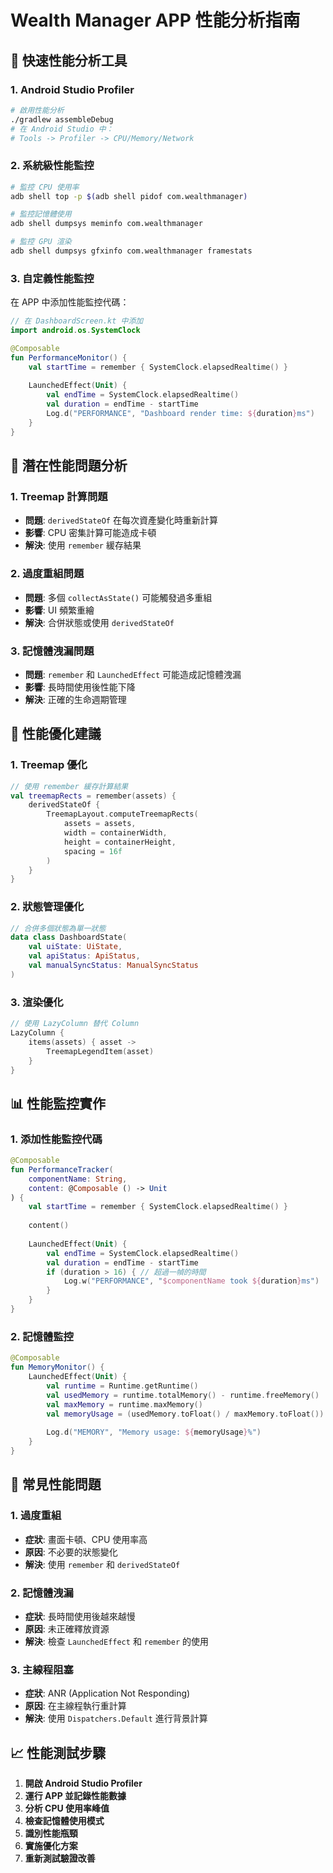 # Wealth Manager APP 性能分析指南

## 🚀 快速性能分析工具

### 1. Android Studio Profiler
```bash
# 啟用性能分析
./gradlew assembleDebug
# 在 Android Studio 中：
# Tools -> Profiler -> CPU/Memory/Network
```

### 2. 系統級性能監控
```bash
# 監控 CPU 使用率
adb shell top -p $(adb shell pidof com.wealthmanager)

# 監控記憶體使用
adb shell dumpsys meminfo com.wealthmanager

# 監控 GPU 渲染
adb shell dumpsys gfxinfo com.wealthmanager framestats
```

### 3. 自定義性能監控
在 APP 中添加性能監控代碼：

```kotlin
// 在 DashboardScreen.kt 中添加
import android.os.SystemClock

@Composable
fun PerformanceMonitor() {
    val startTime = remember { SystemClock.elapsedRealtime() }
    
    LaunchedEffect(Unit) {
        val endTime = SystemClock.elapsedRealtime()
        val duration = endTime - startTime
        Log.d("PERFORMANCE", "Dashboard render time: ${duration}ms")
    }
}
```

## 🎯 潛在性能問題分析

### 1. Treemap 計算問題
- **問題**: `derivedStateOf` 在每次資產變化時重新計算
- **影響**: CPU 密集計算可能造成卡頓
- **解決**: 使用 `remember` 緩存結果

### 2. 過度重組問題
- **問題**: 多個 `collectAsState()` 可能觸發過多重組
- **影響**: UI 頻繁重繪
- **解決**: 合併狀態或使用 `derivedStateOf`

### 3. 記憶體洩漏問題
- **問題**: `remember` 和 `LaunchedEffect` 可能造成記憶體洩漏
- **影響**: 長時間使用後性能下降
- **解決**: 正確的生命週期管理

## 🔧 性能優化建議

### 1. Treemap 優化
```kotlin
// 使用 remember 緩存計算結果
val treemapRects = remember(assets) {
    derivedStateOf {
        TreemapLayout.computeTreemapRects(
            assets = assets,
            width = containerWidth,
            height = containerHeight,
            spacing = 16f
        )
    }
}
```

### 2. 狀態管理優化
```kotlin
// 合併多個狀態為單一狀態
data class DashboardState(
    val uiState: UiState,
    val apiStatus: ApiStatus,
    val manualSyncStatus: ManualSyncStatus
)
```

### 3. 渲染優化
```kotlin
// 使用 LazyColumn 替代 Column
LazyColumn {
    items(assets) { asset ->
        TreemapLegendItem(asset)
    }
}
```

## 📊 性能監控實作

### 1. 添加性能監控代碼
```kotlin
@Composable
fun PerformanceTracker(
    componentName: String,
    content: @Composable () -> Unit
) {
    val startTime = remember { SystemClock.elapsedRealtime() }
    
    content()
    
    LaunchedEffect(Unit) {
        val endTime = SystemClock.elapsedRealtime()
        val duration = endTime - startTime
        if (duration > 16) { // 超過一幀的時間
            Log.w("PERFORMANCE", "$componentName took ${duration}ms")
        }
    }
}
```

### 2. 記憶體監控
```kotlin
@Composable
fun MemoryMonitor() {
    LaunchedEffect(Unit) {
        val runtime = Runtime.getRuntime()
        val usedMemory = runtime.totalMemory() - runtime.freeMemory()
        val maxMemory = runtime.maxMemory()
        val memoryUsage = (usedMemory.toFloat() / maxMemory.toFloat()) * 100
        
        Log.d("MEMORY", "Memory usage: ${memoryUsage}%")
    }
}
```

## 🚨 常見性能問題

### 1. 過度重組
- **症狀**: 畫面卡頓、CPU 使用率高
- **原因**: 不必要的狀態變化
- **解決**: 使用 `remember` 和 `derivedStateOf`

### 2. 記憶體洩漏
- **症狀**: 長時間使用後越來越慢
- **原因**: 未正確釋放資源
- **解決**: 檢查 `LaunchedEffect` 和 `remember` 的使用

### 3. 主線程阻塞
- **症狀**: ANR (Application Not Responding)
- **原因**: 在主線程執行重計算
- **解決**: 使用 `Dispatchers.Default` 進行背景計算

## 📈 性能測試步驟

1. **開啟 Android Studio Profiler**
2. **運行 APP 並記錄性能數據**
3. **分析 CPU 使用率峰值**
4. **檢查記憶體使用模式**
5. **識別性能瓶頸**
6. **實施優化方案**
7. **重新測試驗證改善**
